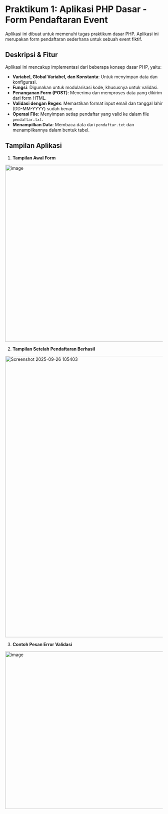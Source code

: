 # Praktikum 1: Aplikasi PHP Dasar - Form Pendaftaran Event

Aplikasi ini dibuat untuk memenuhi tugas praktikum dasar PHP. Aplikasi ini merupakan form pendaftaran sederhana untuk sebuah event fiktif.

## Deskripsi & Fitur
Aplikasi ini mencakup implementasi dari beberapa konsep dasar PHP, yaitu:
- **Variabel, Global Variabel, dan Konstanta**: Untuk menyimpan data dan konfigurasi.
- **Fungsi**: Digunakan untuk modularisasi kode, khususnya untuk validasi.
- **Penanganan Form (POST)**: Menerima dan memproses data yang dikirim dari form HTML.
- **Validasi dengan Regex**: Memastikan format input email dan tanggal lahir (DD-MM-YYYY) sudah benar.
- **Operasi File**: Menyimpan setiap pendaftar yang valid ke dalam file `pendaftar.txt`.
- **Menampilkan Data**: Membaca data dari `pendaftar.txt` dan menampilkannya dalam bentuk tabel.

## Tampilan Aplikasi

1. **Tampilan Awal Form**
<img width="1276" height="565" alt="image" src="https://github.com/user-attachments/assets/343e9cad-3adb-411d-8b4e-3c543a409949" />

2. **Tampilan Setelah Pendaftaran Berhasil**

<img width="1397" height="898" alt="Screenshot 2025-09-26 105403" src="https://github.com/user-attachments/assets/39ed019c-453e-4042-8e4f-37b8d2a83b0f" />

3. **Contoh Pesan Error Validasi**
<img width="1095" height="503" alt="image" src="https://github.com/user-attachments/assets/0e33b22a-fc33-4629-b732-b3d7bf2a0cdb" />


